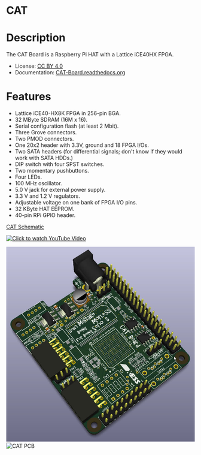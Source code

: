 # CAT


# Description

The CAT Board is a Raspberry Pi HAT with a Lattice iCE40HX FPGA.

* License: [CC BY 4.0](http://creativecommons.org/licenses/by/4.0/legalcode)
* Documentation: [CAT-Board.readthedocs.org](https://CAT-Board.readthedocs.org)


# Features

* Lattice iCE40-HX8K FPGA in 256-pin BGA.
* 32 MByte SDRAM (16M x 16).
* Serial configuration flash (at least 2 Mbit).
* Three Grove connectors.
* Two PMOD connectors.
* One 20x2 header with 3.3V, ground and 18 FPGA I/Os.
* Two SATA headers (for differential signals; don't know if they would work with SATA HDDs.)
* DIP switch with four SPST switches.
* Two momentary pushbuttons.
* Four LEDs.
* 100 MHz oscillator.
* 5.0 V jack for external power supply.
* 3.3 V and 1.2 V regulators.
* Adjustable voltage on one bank of FPGA I/O pins.
* 32 KByte HAT EEPROM.
* 40-pin RPi GPIO header.


[ CAT Schematic ](https://raw.githubusercontent.com/devbisme/CAT-Board/master/docs/Manual/pics/CAT_schematic.pdf)

[![Click to watch YouTube Video](http://img.youtube.com/vi/EHtcOrdl9Xw/0.jpg)](http://www.youtube.com/watch?v=EHtcOrdl9Xw "CAT Board: First Look")

![ CAT Picture ](https://raw.githubusercontent.com/devbisme/CAT-Board/master/docs/Manual/pics/CAT_cover.jpg)
![ CAT PCB ](https://raw.githubusercontent.com/devbisme/CAT-Board/master/docs/Manual/pics/CAT_pcb.JPG)
